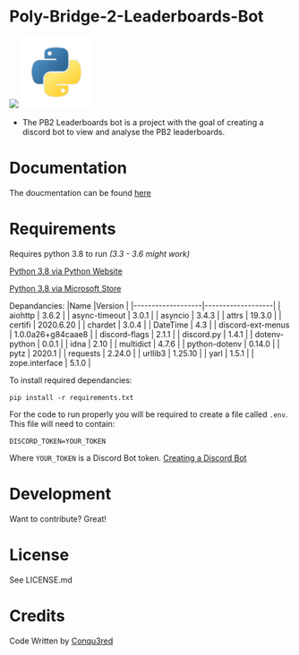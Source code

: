 # Poly-Bridge-2-Leaderboards-Bot
![](https://cdn.discordapp.com/app-assets/720364938908008568/720412997226332271.png)
<img src="https://raw.githubusercontent.com/github/explore/80688e429a7d4ef2fca1e82350fe8e3517d3494d/topics/python/python.png" alt="Made with Python 3" width=128 height=128>

- The PB2 Leaderboards bot is a project with the goal of creating a discord bot to view and analyse the PB2 leaderboards.

# Documentation
The doucmentation can be found [here](https://docs.google.com/document/d/1T3ucE2cbWTnCvEDN-aoGBPuXNbEpj3B7rnKfnCS0hdI/edit?usp=sharing)

# Requirements

Requires python 3.8 to run *(3.3 - 3.6 might work)*

[Python 3.8 via Python Website](https://www.python.org/downloads/release/python-383/)

[Python 3.8 via Microsoft Store](https://www.microsoft.com/en-us/p/python-38/9mssztt1n39l)

Depandancies:
|Name               |Version            |
|-------------------|-------------------|
| aiohttp           | 3.6.2             |
| async-timeout     | 3.0.1             |
| asyncio           | 3.4.3             |
| attrs             | 19.3.0            |
| certifi           | 2020.6.20         |
| chardet           | 3.0.4             |
| DateTime          | 4.3               |
| discord-ext-menus | 1.0.0a26+g84caae8 |
| discord-flags     | 2.1.1             |
| discord.py        | 1.4.1             |
| dotenv-python     | 0.0.1             |
| idna              | 2.10              |
| multidict         | 4.7.6             |
| python-dotenv     | 0.14.0            |
| pytz              | 2020.1            |
| requests          | 2.24.0            |
| urllib3           | 1.25.10           |
| yarl              | 1.5.1             |
| zope.interface    | 5.1.0             |

To install required dependancies:
```
pip install -r requirements.txt
```
For the code to run properly you will be required to create a file called `.env`. This file will need to contain:
```
DISCORD_TOKEN=YOUR_TOKEN
```
Where `YOUR_TOKEN` is a Discord Bot token. [Creating a Discord Bot](https://discord.com/developers/docs/intro#bots-and-apps)
# Development
Want to contribute? Great!
# License
See LICENSE.md

# Credits

Code Written by [Conqu3red](https://github.com/Conqu3red)
